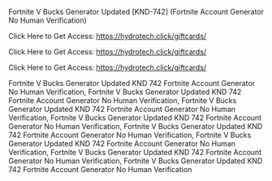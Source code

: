 Fortnite V Bucks Generator Updated [KND-742] (Fortnite Account Generator No Human Verification)

Click Here to Get Access: https://hydrotech.click/giftcards/

Click Here to Get Access: https://hydrotech.click/giftcards/

Click Here to Get Access: https://hydrotech.click/giftcards/

Fortnite V Bucks Generator Updated KND 742 Fortnite Account Generator No Human Verification, Fortnite V Bucks Generator Updated KND 742 Fortnite Account Generator No Human Verification, Fortnite V Bucks Generator Updated KND 742 Fortnite Account Generator No Human Verification, Fortnite V Bucks Generator Updated KND 742 Fortnite Account Generator No Human Verification, Fortnite V Bucks Generator Updated KND 742 Fortnite Account Generator No Human Verification, Fortnite V Bucks Generator Updated KND 742 Fortnite Account Generator No Human Verification, Fortnite V Bucks Generator Updated KND 742 Fortnite Account Generator No Human Verification, Fortnite V Bucks Generator Updated KND 742 Fortnite Account Generator No Human Verification
